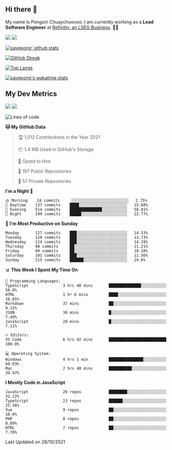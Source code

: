 ## Hi there 👋

My name is Pongsiri Chuaychoonoo. I am currently working as a **Lead Software Engineer** at [Refinitiv, an LSEG Business](https://www.refinitiv.com). 👨‍💻

[<img src="https://img.shields.io/badge/savepong.com-%230077B5.svg?&style=for-the-badge&color=81e6d9" />](https://savepong.com)
[<img src="https://img.shields.io/badge/linkedin-%230077B5.svg?&style=for-the-badge&logo=linkedin&logoColor=white" />](https://www.linkedin.com/in/savepong)

[![savepong' github stats](https://github-readme-stats.vercel.app/api?username=savepong&show_icons=true&count_private=true&theme=gotham&hide_border=true&bg_color=00000000&text_color=768390FF)](https://savepong.com/posts/stats)

[![GitHub Streak](https://github-readme-streak-stats.herokuapp.com?user=savepong&theme=gotham&hide_border=true&background=00000000&dates=768390FF)](https://savepong.com/posts/stats)

[![Top Langs](https://github-readme-stats.vercel.app/api/top-langs/?username=savepong&layout=compact&langs_count=10&theme=gotham&hide_border=true&bg_color=00000000&text_color=768390FF)](https://savepong.com/posts/stats)

[![savepong's wakatime stats](https://github-readme-stats.vercel.app/api/wakatime?username=@savepong&layout=default&theme=gotham&hide_border=true&bg_color=00000000&text_color=768390FF)](https://savepong.com/posts/stats)

## My Dev Metrics

[![](https://komarev.com/ghpvc/?username=savepong&color=blue&label=Profile%20Views)](https://github.com/savepong)
[![](https://img.shields.io/github/followers/savepong?label=GitHub%20Followers)](https://github.com/savepong)

<!--START_SECTION:waka-->
![Lines of code](https://img.shields.io/badge/From%20Hello%20World%20I%27ve%20Written-8.8%20million%20lines%20of%20code-blue)

**🐱 My GitHub Data** 

> 🏆 1,012 Contributions in the Year 2021
 > 
> 📦 1.4 MB Used in GitHub's Storage 
 > 
> 💼 Opted to Hire
 > 
> 📜 197 Public Repositories 
 > 
> 🔑 57 Private Repositories  
 > 
**I'm a Night 🦉** 

```text
🌞 Morning    24 commits     ░░░░░░░░░░░░░░░░░░░░░░░░░   2.75% 
🌆 Daytime    137 commits    ████░░░░░░░░░░░░░░░░░░░░░   15.68% 
🌃 Evening    514 commits    ██████████████░░░░░░░░░░░   58.81% 
🌙 Night      199 commits    █████░░░░░░░░░░░░░░░░░░░░   22.77%

```
📅 **I'm Most Productive on Sunday** 

```text
Monday       127 commits    ███░░░░░░░░░░░░░░░░░░░░░░   14.53% 
Tuesday      120 commits    ███░░░░░░░░░░░░░░░░░░░░░░   13.73% 
Wednesday    124 commits    ███░░░░░░░░░░░░░░░░░░░░░░   14.19% 
Thursday     98 commits     ██░░░░░░░░░░░░░░░░░░░░░░░   11.21% 
Friday       89 commits     ██░░░░░░░░░░░░░░░░░░░░░░░   10.18% 
Saturday     101 commits    ███░░░░░░░░░░░░░░░░░░░░░░   11.56% 
Sunday       215 commits    ██████░░░░░░░░░░░░░░░░░░░   24.6%

```


📊 **This Week I Spent My Time On** 

```text
💬 Programming Languages: 
TypeScript               3 hrs 48 mins       ██████████████░░░░░░░░░░░   56.8% 
HTML                     1 hr 6 mins         ████░░░░░░░░░░░░░░░░░░░░░   16.65% 
Markdown                 37 mins             ██░░░░░░░░░░░░░░░░░░░░░░░   9.32% 
JSON                     30 mins             █░░░░░░░░░░░░░░░░░░░░░░░░   7.49% 
JavaScript               28 mins             █░░░░░░░░░░░░░░░░░░░░░░░░   7.11%

🔥 Editors: 
VS Code                  6 hrs 42 mins       █████████████████████████   100.0%

💻 Operating System: 
Windows                  4 hrs 1 min         ███████████████░░░░░░░░░░   60.03% 
Mac                      2 hrs 40 mins       ██████████░░░░░░░░░░░░░░░   39.97%

```

**I Mostly Code in JavaScript** 

```text
JavaScript               29 repos            ████████░░░░░░░░░░░░░░░░░   32.22% 
TypeScript               23 repos            ██████░░░░░░░░░░░░░░░░░░░   25.56% 
Vue                      9 repos             ██░░░░░░░░░░░░░░░░░░░░░░░   10.0% 
PHP                      8 repos             ██░░░░░░░░░░░░░░░░░░░░░░░   8.89% 
HTML                     7 repos             ██░░░░░░░░░░░░░░░░░░░░░░░   7.78%

```



 Last Updated on 28/10/2021
<!--END_SECTION:waka-->

<!--
**savepong/savepong** is a ✨ _special_ ✨ repository because its `README.md` (this file) appears on your GitHub profile.

Here are some ideas to get you started:

- 🔭 I’m currently working on WebComponents and TypeScript.
- 🌱 I’m currently learning ...
- 👯 I’m looking to collaborate on ...
- 🤔 I’m looking for help with ...
- 💬 Ask me about ...
- 📫 How to reach me: ...
- 😄 Pronouns: ...
- ⚡ Fun fact: ...
-->
